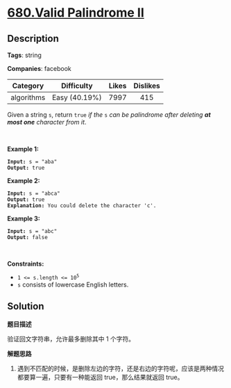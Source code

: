 # [680.Valid Palindrome II](https://leetcode.com/problems/valid-palindrome-ii/description/)

## Description

**Tags**: string

**Companies**: facebook

| Category | Difficulty | Likes | Dislikes |
| :------: | :--------: | :---: | :------: |
| algorithms | Easy (40.19%) | 7997 | 415 |

<p>Given a string <code>s</code>, return <code>true</code> <em>if the </em><code>s</code><em> can be palindrome after deleting <strong>at most one</strong> character from it</em>.</p>
<p>&nbsp;</p>
<p><strong class="example">Example 1:</strong></p>
<pre><code><strong>Input:</strong> s = &quot;aba&quot;
<strong>Output:</strong> true</code></pre>
<p><strong class="example">Example 2:</strong></p>
<pre><code><strong>Input:</strong> s = &quot;abca&quot;
<strong>Output:</strong> true
<strong>Explanation:</strong> You could delete the character &#39;c&#39;.</code></pre>
<p><strong class="example">Example 3:</strong></p>
<pre><code><strong>Input:</strong> s = &quot;abc&quot;
<strong>Output:</strong> false</code></pre>
<p>&nbsp;</p>
<p><strong>Constraints:</strong></p>
<ul>
  <li><code>1 &lt;= s.length &lt;= 10<sup>5</sup></code></li>
  <li><code>s</code> consists of lowercase English letters.</li>
</ul>

## Solution

**题目描述**

验证回文字符串，允许最多删除其中 1 个字符。

**解题思路**

1. 遇到不匹配的时候，是删除左边的字符，还是右边的字符呢，应该是两种情况都要算一遍，只要有一种能返回 true，那么结果就返回 true。

